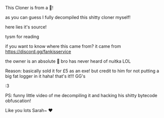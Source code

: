 This Cloner is from a 🤡!

as you can guess I fully decompiled this shitty cloner myself!


here lies it's source!

tysm for reading

if you want to know where this came from? it came from https://discord.gg/fankisservice


the owner is an absolute 🤡 bro has never heard of nuitka LOL

Reason: basically sold it for £5 as an exe! but credit to him for not putting a big fat logger in it haha!
that's it!!!
GG's

:3


PS: funny little video of me decompiling it and hacking his shitty bytecode obfuscation!


Like you lots Sarah~ ❤️

